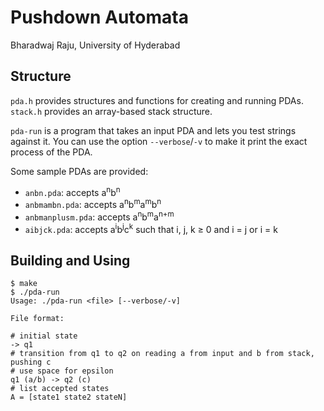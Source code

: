 # Pushdown Automata

Bharadwaj Raju, University of Hyderabad

## Structure

`pda.h` provides structures and functions for creating and running PDAs. `stack.h` provides an array-based stack structure.

`pda-run` is a program that takes an input PDA and lets you test strings against it. You can use the option `--verbose`/`-v` to make it print the exact process of the PDA.

Some sample PDAs are provided:
  - `anbn.pda`: accepts a<sup>n</sup>b<sup>n</sup>
  - `anbmambn.pda`: accepts a<sup>n</sup>b<sup>m</sup>a<sup>m</sup>b<sup>n</sup>
  - `anbmanplusm.pda`: accepts a<sup>n</sup>b<sup>m</sup>a<sup>n+m</sup>
  - `aibjck.pda`: accepts a<sup>i</sup>b<sup>j</sup>c<sup>k</sup> such that i, j, k ≥ 0 and i = j or i = k

## Building and Using

```console
$ make
$ ./pda-run
Usage: ./pda-run <file> [--verbose/-v]

File format:

# initial state
-> q1
# transition from q1 to q2 on reading a from input and b from stack, pushing c
# use space for epsilon
q1 (a/b) -> q2 (c)
# list accepted states
A = [state1 state2 stateN]
```